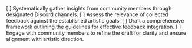 [ ] Systematically gather insights from community members through designated Discord channels.
[ ] Assess the relevance of collected feedback against the established artistic goals.
[ ] Draft a comprehensive framework outlining the guidelines for effective feedback integration.
[ ] Engage with community members to refine the draft for clarity and ensure alignment with artistic direction.